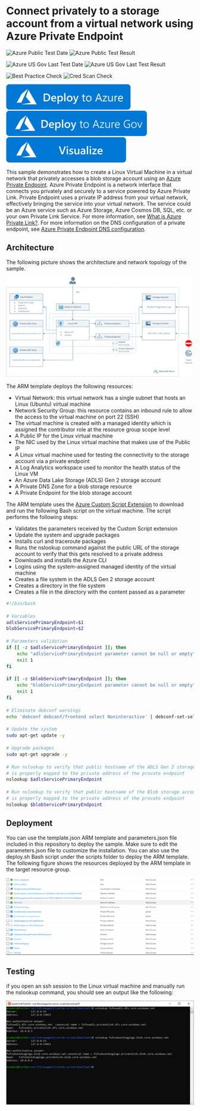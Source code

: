 # Connect privately to a storage account from a virtual network using Azure Private Endpoint #

![Azure Public Test Date](https://azurequickstartsservice.blob.core.windows.net/badges/201-blob-storage-private-endpoint/PublicLastTestDate.svg)
![Azure Public Test Result](https://azurequickstartsservice.blob.core.windows.net/badges/201-blob-storage-private-endpoint/PublicDeployment.svg)

![Azure US Gov Last Test Date](https://azurequickstartsservice.blob.core.windows.net/badges/201-blob-storage-private-endpoint/FairfaxLastTestDate.svg)
![Azure US Gov Last Test Result](https://azurequickstartsservice.blob.core.windows.net/badges/201-blob-storage-private-endpoint/FairfaxDeployment.svg)

![Best Practice Check](https://azurequickstartsservice.blob.core.windows.net/badges/201-blob-storage-private-endpoint/BestPracticeResult.svg)
![Cred Scan Check](https://azurequickstartsservice.blob.core.windows.net/badges/201-blob-storage-private-endpoint/CredScanResult.svg)

[![Deploy To Azure](https://raw.githubusercontent.com/Azure/azure-quickstart-templates/master/1-CONTRIBUTION-GUIDE/images/deploytoazure.svg?sanitize=true)](https://portal.azure.com/#create/Microsoft.Template/uri/https%3A%2F%2Fraw.githubusercontent.com%2FAzure%2Fazure-quickstart-templates%2Fmaster%2F201-blob-storage-private-endpoint%2Fazuredeploy.json)
[![Deploy To Azure US Gov](https://raw.githubusercontent.com/Azure/azure-quickstart-templates/master/1-CONTRIBUTION-GUIDE/images/deploytoazuregov.svg?sanitize=true)](https://portal.azure.us/#create/Microsoft.Template/uri/https%3A%2F%2Fraw.githubusercontent.com%2FAzure%2Fazure-quickstart-templates%2Fmaster%2F201-blob-storage-private-endpoint%2Fazuredeploy.json)
[![Visualize](https://raw.githubusercontent.com/Azure/azure-quickstart-templates/master/1-CONTRIBUTION-GUIDE/images/visualizebutton.svg?sanitize=true)](http://armviz.io/#/?load=https%3A%2F%2Fraw.githubusercontent.com%2FAzure%2Fazure-quickstart-templates%2Fmaster%2F201-blob-storage-private-endpoint%2Fazuredeploy.json)

This sample demonstrates how to create a Linux Virtual Machine in a virtual network that privately accesses a blob storage account using an [Azure Private Endpoint](https://docs.microsoft.com/en-us/azure/private-link/private-endpoint-overview). Azure Private Endpoint is a network interface that connects you privately and securely to a service powered by Azure Private Link. Private Endpoint uses a private IP address from your virtual network, effectively bringing the service into your virtual network. The service could be an Azure service such as Azure Storage, Azure Cosmos DB, SQL, etc. or your own Private Link Service. For more information, see [What is Azure Private Link?](https://docs.microsoft.com/en-us/azure/private-link/private-link-overview). For more information on the DNS configuration of a private endpoint, see [Azure Private Endpoint DNS configuration](https://docs.microsoft.com/en-us/azure/private-link/private-endpoint-dns).

## Architecture ##

The following picture shows the architecture and network topology of the sample.

![Architecture](images/architecture.png)

The ARM template deploys the following resources:

- Virtual Network: this virtual network has a single subnet that hosts an Linux (Ubuntu) virtual machine
- Network Security Group: this resource contains an inbound rule to allow the access to the virtual machine on port 22 (SSH)
- The virtual machine is created with a managed identity which is assigned the contributor role at the resource group scope level
- A Public IP for the Linux virtual machine
- The NIC used by the Linux virtual machine that makes use of the Public IP
- A Linux virtual machine used for testing the connectivity to the storage account via a private endpoint
- A Log Analytics workspace used to monitor the health status of the Linux VM
- An Azure Data Lake Storage (ADLS) Gen 2 storage account
- A Private DNS Zone for a blob storage resource
- A Private Endpoint for the blob storage account

The ARM template uses the [Azure Custom Script Extension](https://docs.microsoft.com/en-us/azure/virtual-machines/extensions/custom-script-linux) to download and run the following Bash script on the virtual machine. The script performs the following steps:

- Validates the parameters received by the Custom Script extension
- Update the system and upgrade packages
- Installs curl and traceroute packages
- Runs the nslookup command against the public URL of the storage account to verify that this gets resolved to a private address
- Downloads and installs the Azure CLI
- Logins using the system-assigned managed identity of the virtual machine
- Creates a file system in the ADLS Gen 2 storage account
- Creates a directory in the file system
- Creates a file in the directory with the content passed as a parameter

```bash
#!/bin/bash

# Variables
adlsServicePrimaryEndpoint=$1
blobServicePrimaryEndpoint=$2

# Parameters validation
if [[ -z $adlsServicePrimaryEndpoint ]]; then
    echo "adlsServicePrimaryEndpoint parameter cannot be null or empty"
    exit 1
fi

if [[ -z $blobServicePrimaryEndpoint ]]; then
    echo "blobServicePrimaryEndpoint parameter cannot be null or empty"
    exit 1
fi

# Eliminate debconf warnings
echo 'debconf debconf/frontend select Noninteractive' | debconf-set-selections

# Update the system
sudo apt-get update -y

# Upgrade packages
sudo apt-get upgrade -y

# Run nslookup to verify that public hostname of the ADLS Gen 2 storage account 
# is properly mapped to the private address of the provate endpoint
nslookup $adlsServicePrimaryEndpoint

# Run nslookup to verify that public hostname of the Blob storage account 
# is properly mapped to the private address of the provate endpoint
nslookup $blobServicePrimaryEndpoint
```

## Deployment ##

You can use the template.json ARM template and parameters.json file included in this repository to deploy the sample. Make sure to edit the parameters.json file to customize the installation. You can also use the deploy.sh Bash script under the scripts folder to deploy the ARM template. The following figure shows the resources deployed by the ARM template in the target resource group.

![Resource Group](images/resourcegroup.png)

## Testing ##

if you open an ssh session to the Linux virtual machine and manually run the nslookup command, you should see an output like the following:

![Architecture](images/nslookup.png)
